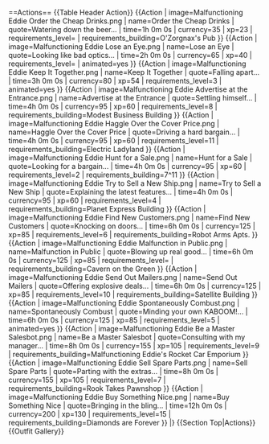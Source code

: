 ==Actions==
{{Table Header Action}}
{{Action
| image=Malfunctioning Eddie Order the Cheap Drinks.png
| name=Order the Cheap Drinks
| quote=Watering down the beer...
| time=1h 0m 0s
| currency=35
| xp=23
| requirements_level=
| requirements_building=O'Zorgnax's Pub
}}
{{Action
| image=Malfunctioning Eddie Lose an Eye.png
| name=Lose an Eye
| quote=Looking like bad optics...
| time=2h 0m 0s
| currency=65
| xp=40
| requirements_level=
| animated=yes
}}
{{Action
| image=Malfunctioning Eddie Keep It Together.png
| name=Keep It Together
| quote=Falling apart...
| time=3h 0m 0s
| currency=80
| xp=54
| requirements_level=3
| animated=yes
}}
{{Action
| image=Malfunctioning Eddie Advertise at the Entrance.png
| name=Advertise at the Entrance
| quote=Settling himself...
| time=4h 0m 0s
| currency=95
| xp=60
| requirements_level=8
| requirements_building=Modest Business Building
}}
{{Action
| image=Malfunctioning Eddie Haggle Over the Cover Price.png
| name=Haggle Over the Cover Price
| quote=Driving a hard bargain...
| time=4h 0m 0s
| currency=95
| xp=60
| requirements_level=11
| requirements_building=Electric Ladyland
}}
{{Action
| image=Malfunctioning Eddie Hunt for a Sale.png
| name=Hunt for a Sale
| quote=Looking for a bargain...
| time=4h 0m 0s
| currency=95
| xp=60
| requirements_level=2
| requirements_building=7^11
}}
{{Action
| image=Malfunctioning Eddie Try to Sell a New Ship.png
| name=Try to Sell a New Ship
| quote=Explaining the latest features...
| time=4h 0m 0s
| currency=95
| xp=60
| requirements_level=4
| requirements_building=Planet Express Building
}}
{{Action
| image=Malfunctioning Eddie Find New Customers.png
| name=Find New Customers
| quote=Knocking on doors...
| time=6h 0m 0s
| currency=125
| xp=85
| requirements_level=6
| requirements_building=Robot Arms Apts.
}}
{{Action
| image=Malfunctioning Eddie Malfunction in Public.png
| name=Malfunction in Public
| quote=Blowing up real good...
| time=6h 0m 0s
| currency=125
| xp=85
| requirements_level=
| requirements_building=Cavern on the Green
}}
{{Action
| image=Malfunctioning Eddie Send Out Mailers.png
| name=Send Out Mailers
| quote=Offering explosive deals...
| time=6h 0m 0s
| currency=125
| xp=85
| requirements_level=10
| requirements_building=Satellite Building
}}
{{Action
| image=Malfunctioning Eddie Spontaneously Combust.png
| name=Spontaneously Combust
| quote=Minding your own KABOOM!...
| time=6h 0m 0s
| currency=125
| xp=85
| requirements_level=5
| animated=yes
}}
{{Action
| image=Malfunctioning Eddie Be a Master Salesbot.png
| name=Be a Master Salesbot
| quote=Consulting with my manager...
| time=8h 0m 0s
| currency=155
| xp=105
| requirements_level=9
| requirements_building=Malfunctioning Eddie's Rocket Car Emporium
}}
{{Action
| image=Malfunctioning Eddie Sell Spare Parts.png
| name=Sell Spare Parts
| quote=Parting with the extras...
| time=8h 0m 0s
| currency=155
| xp=105
| requirements_level=7
| requirements_building=Rook Takes Pawnshop
}}
{{Action
| image=Malfunctioning Eddie Buy Something Nice.png
| name=Buy Something Nice
| quote=Bringing in the bling...
| time=12h 0m 0s
| currency=200
| xp=130
| requirements_level=15
| requirements_building=Diamonds are Forever
}}
|}
{{Section Top|Actions}}
{{Outfit Gallery}}
